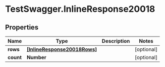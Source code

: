 # TestSwagger.InlineResponse20018

## Properties

Name | Type | Description | Notes
------------ | ------------- | ------------- | -------------
**rows** | [**[InlineResponse20018Rows]**](InlineResponse20018Rows.md) |  | [optional] 
**count** | **Number** |  | [optional] 


